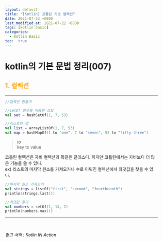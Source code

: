 ```yaml
---
layout: default
title: "[Kotlin] 코틀린 기초 컬렉션"
date: 2021-07-22 +0800
last_modified_at: 2021-07-22 +0800
tags: [kotlin basic]
categories:
  - Kotlin Basic
toc:  true
---
```


# kotlin의 기본 문법 정리(007) 

## <span style="color:orange">1. 컬렉션</span>  
---  

```kotlin
//컬렉션 만들기

//setOf 함수를 이용한 집합
val set = hashSetOf(1, 7, 53)

//리스트와 맵
val list = arrayListOf(1, 7, 53)
val map = hashMapOf(1 to "one", 7 to "seven", 53 to "fifty-three")
```

> _to_  
> key to value

코틀린 컬렉션은 자바 컬렉션과 똑같은 클래스다. 하지만 코틀린에서는 자바보다 더 많은 기능을 쓸 수 있다.  
ex) 리스트의 마지막 원소를 가져오거나 수로 이뤄진 컬렉션에서 최댓값을 찾을 수 있다.
```kotlin
//마지막 원소 가져오기
val strings = listOf("first", "second", "fourtheenth")
println(strings.last())

//최댓값 찾기
val numbers = setOf(1, 14, 2)
println(numbers.max())
```  
---

<br>

*참고 서적 : Kotlin IN Action*